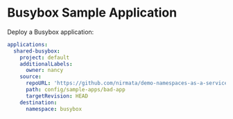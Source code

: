 # Busybox Sample Application

Deploy a Busybox application:

```yaml
applications:
  shared-busybox:
    project: default
    additionalLabels:
      owner: nancy    
    source:
      repoURL: 'https://github.com/nirmata/demo-namespaces-as-a-service'
      path: config/sample-apps/bad-app
      targetRevision: HEAD
    destination:
      namespace: busybox
```

